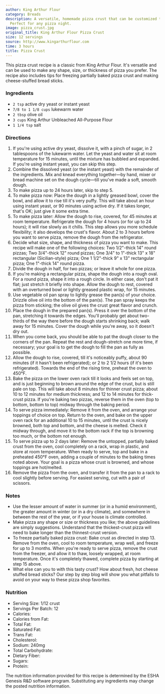 ```yaml
---
author: King Arthur Flour
category: Breads
description: A versatile, homemade pizza crust that can be customized to your liking.
  Perfect for any pizza night.
image: pizza_crust.jpg
original_title: King Arthur Flour Pizza Crust
size: 12 servings
source: http://www.kingarthurflour.com
time: 3 hours
title: Pizza Crust
---
```

This pizza crust recipe is a classic from King Arthur Flour. It's versatile and can be used to make any shape, size, or thickness of pizza you prefer. The recipe also includes tips for freezing partially baked pizza crust and making cheese-stuffed bread sticks.

### Ingredients

* `2 tsp` active dry yeast or instant yeast
* `7/8 to 1 1/8 cups` lukewarm water
* `2 tbsp` olive oil
* `3 cups` King Arthur Unbleached All-Purpose Flour
* `1 1/4 tsp` salt

### Directions

1. If you're using active dry yeast, dissolve it, with a pinch of sugar, in 2 tablespoons of the lukewarm water. Let the yeast and water sit at room temperature for 15 minutes, until the mixture has bubbled and expanded. If you're using instant yeast, you can skip this step.
2. Combine the dissolved yeast (or the instant yeast) with the remainder of the ingredients. Mix and knead everything together—by hand, mixer or bread machine set on the dough cycle—till you've made a soft, smooth dough.
3. To make pizza up to 24 hours later, skip to step 5.
4. To make pizza now: Place the dough in a lightly greased bowl, cover the bowl, and allow it to rise till it's very puffy. This will take about an hour using instant yeast, or 90 minutes using active dry. If it takes longer, that's OK; just give it some extra time.
5. To make pizza later: Allow the dough to rise, covered, for 45 minutes at room temperature. Refrigerate the dough for 4 hours (or for up to 24 hours); it will rise slowly as it chills. This step allows you more schedule flexibility; it also develops the crust's flavor. About 2 to 3 hours before you want to serve pizza, remove the dough from the refrigerator.
6. Decide what size, shape, and thickness of pizza you want to make. This recipe will make one of the following choices: Two 1/2"-thick 14" round pizzas; Two 3/4"-thick 12" round pizzas; One 3/4" to 1"-thick 13" x 18" rectangular (Sicilian-style) pizza; One 1 1/2"-thick 9" x 13" rectangular pizza; One 1"-thick 14" round pizza.
7. Divide the dough in half, for two pizzas; or leave it whole for one pizza.
8. If you're making a rectangular pizza, shape the dough into a rough oval. For a round pizza, shape it into a rough circle. In either case, don't pat it flat; just stretch it briefly into shape. Allow the dough to rest, covered with an overturned bowl or lightly greased plastic wrap, for 15 minutes.
9. Use vegetable oil pan spray to lightly grease the pan(s) of your choice. Drizzle olive oil into the bottom of the pan(s). The pan spray keeps the pizza from sticking; the olive oil gives the crust great flavor and crunch.
10. Place the dough in the prepared pan(s). Press it over the bottom of the pan, stretching it towards the edges. You'll probably get about two-thirds of the way there before the dough starts shrinking back; walk away for 15 minutes. Cover the dough while you're away, so it doesn't dry out.
11. When you come back, you should be able to pat the dough closer to the corners of the pan. Repeat the rest and dough-stretch one more time, if necessary; your goal is to get the dough to fill the pan as fully as possible.
12. Allow the dough to rise, covered, till it's noticeably puffy, about 90 minutes (if it hasn't been refrigerated); or 2 to 2 1/2 hours (if it's been refrigerated). Towards the end of the rising time, preheat the oven to 450°F.
13. Bake the pizza on the lower oven rack till it looks and feels set on top, and is just beginning to brown around the edge of the crust, but is still pale on top. This will take about 8 minutes for thinner crust pizza; about 10 to 12 minutes for medium thickness; and 12 to 14 minutes for thick-crust pizza. If you're baking two pizzas, reverse them in the oven (top to bottom, bottom to top) midway through the baking period.
14. To serve pizza immediately: Remove it from the oven, and arrange your toppings of choice on top. Return to the oven, and bake on the upper oven rack for an additional 10 to 15 minutes, until the crust is nicely browned, both top and bottom, and the cheese is melted. Check it midway through, and move it to the bottom rack if the top is browning too much, or the bottom not enough.
15. To serve pizza up to 2 days later: Remove the untopped, partially baked crust from the oven, cool completely on a rack, wrap in plastic, and store at room temperature. When ready to serve, top and bake in a preheated 450°F oven, adding a couple of minutes to the baking times noted above. Your goal is a pizza whose crust is browned, and whose toppings are hot/melted.
16. Remove the pizza from the oven, and transfer it from the pan to a rack to cool slightly before serving. For easiest serving, cut with a pair of scissors.

### Notes

* Use the lesser amount of water in summer (or in a humid environment), the greater amount in winter (or in a dry climate), and somewhere in between the rest of the year, or if your house is climate controlled.
* Make pizza any shape or size or thickness you like; the above guidelines are simply suggestions. Understand that the thickest-crust pizza will need to bake longer than the thinnest-crust version.
* To freeze partially baked pizza crust: Bake crust as directed in step 13. Remove from the oven, cool to room temperature, wrap well, and freeze for up to 3 months. When you're ready to serve pizza, remove the crust from the freezer, and allow it to thaw, loosely wrapped, at room temperature. Once it's completely thawed, complete pizza by starting at step 15 above.
* What else can you to with this tasty crust? How about fresh, hot cheese stuffed bread sticks? Our step by step blog will show you what pitfalls to avoid on your way to these pizza shop favorites.

### Nutrition

* Serving Size: 1/12 crust
* Servings Per Batch: 12
* Calories: 
* Calories from Fat: 
* Total Fat: 
* Saturated Fat: 
* Trans Fat: 
* Cholesterol: 
* Sodium: 240mg
* Total Carbohydrate: 
* Dietary Fiber: 
* Sugars: 
* Protein: 

The nutrition information provided for this recipe is determined by the ESHA Genesis R&D software program. Substituting any ingredients may change the posted nutrition information.